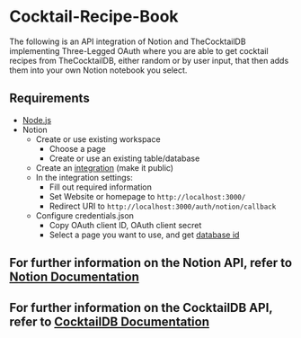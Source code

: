 # Cocktail-Recipe-Book
The following is an API integration of Notion and TheCocktailDB implementing Three-Legged OAuth where you are able to get cocktail recipes from TheCocktailDB, either random or by user input, that then adds them into your own Notion notebook you select.

## Requirements
- [Node.js](https://nodejs.org/en/download/current)
- Notion
    - Create or use existing workspace
        - Choose a page
        - Create or use an existing table/database
    - Create an [integration](https://developers.notion.com/docs/create-a-notion-integration) (make it public)
    - In the integration settings:
        - Fill out required information
        - Set Website or homepage to `http://localhost:3000/`
        - Redirect URI to `http://localhost:3000/auth/notion/callback`
    - Configure credentials.json
        - Copy OAuth client ID, OAuth client secret
        - Select a page you want to use, and get [database id](https://developers.notion.com/reference/retrieve-a-database)

## For further information on the Notion API, refer to [Notion Documentation](https://developers.notion.com/reference/intro)
## For further information on the CocktailDB API, refer to [CocktailDB Documentation](https://www.thecocktaildb.com/api.php)

